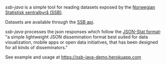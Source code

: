 _ssb-java_ is a simple tool for reading datasets exposed by the [Norwegian Statistisk sentralbyrå (SSB)](http://www.ssb.no/).

Datasets are available through the [SSB api](https://data.ssb.no/api).

_ssb-java_ processes the json responses which follow the [JSON-Stat format](https://json-stat.org/): "a simple lightweight JSON dissemination format best suited for data visualization, mobile apps or open data initiatives, that has been designed for all kinds of disseminators."

See example and usage at https://ssb-java-demo.herokuapp.com